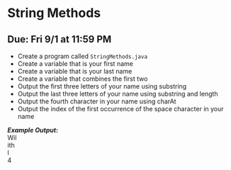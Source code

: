 # String Methods

## Due: Fri 9/1 at 11:59 PM

- Create a program called `StringMethods.java`
- Create a variable that is your first name
- Create a variable that is your last name
- Create a variable that combines the first two
- Output the first three letters of your name using substring
- Output the last three letters of your name using substring and length
- Output the fourth character in your name using charAt
- Output the index of the first occurrence of the space character in your name

***Example Output:***\
Wil\
ith\
l\
4
